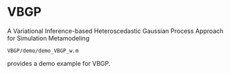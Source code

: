 # VBGP

A Variational Inference-based Heteroscedastic Gaussian Process Approach for Simulation Metamodeling




```
VBGP/demo/demo_VBGP_w.m 
```

provides a demo example for VBGP.
